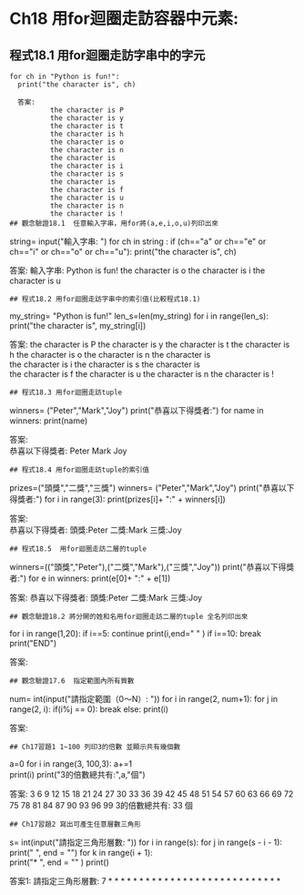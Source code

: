 # Ch18 用for迴圈走訪容器中元素:

## 程式18.1  用for迴圈走訪字串中的字元
```
for ch in "Python is fun!":
  print("the character is", ch)
  
  答案:
          the character is P
          the character is y
          the character is t
          the character is h
          the character is o
          the character is n
          the character is  
          the character is i
          the character is s
          the character is  
          the character is f
          the character is u
          the character is n
          the character is !
## 觀念驗證18.1  任意輸入字串，用for將(a,e,i,o,u)列印出來
```
string= input("輸入字串: ")
for ch in string :
  if (ch=="a" or ch=="e" or ch=="i" or ch=="o" or ch=="u"):
    print("the character is", ch)
  
  答案:
       輸入字串: Python is fun!
          the character is o
          the character is i
          the character is u
```
## 程式18.2 用for迴圈走訪字串中的索引值(比較程式18.1)
```
my_string= "Python is fun!"
len_s=len(my_string)
for i in range(len_s):
  print("the character is", my_string[i])
  
  答案:
          the character is P
          the character is y
          the character is t
          the character is h
          the character is o
          the character is n
          the character is  
          the character is i
          the character is s
          the character is  
          the character is f
          the character is u
          the character is n
          the character is !
```
## 程式18.3 用for迴圈走訪tuple
```
winners= ("Peter","Mark","Joy")
print("恭喜以下得獎者:")
for name in winners:
  print(name)
  
  答案:  
          恭喜以下得獎者:
          Peter
          Mark
          Joy
```
## 程式18.4 用for迴圈走訪tuple的索引值
```
prizes=("頭獎","二獎","三獎")
winners= ("Peter","Mark","Joy")
print("恭喜以下得獎者:")
for i in range(3):
  print(prizes[i]+ ":" + winners[i])

  答案:       
        恭喜以下得獎者:
        頭獎:Peter
        二獎:Mark
        三獎:Joy
```
## 程式18.5  用for迴圈走訪二層的tuple
```
winners=(("頭獎","Peter"),("二獎","Mark"),("三獎","Joy"))
print("恭喜以下得獎者:")
for e in winners:
  print(e[0]+ ":" + e[1])
  
  答案:
        恭喜以下得獎者:
        頭獎:Peter
        二獎:Mark
        三獎:Joy
```
## 觀念驗證18.2 將分開的姓和名用for迴圈走訪二層的tuple 全名列印出來
```
for i in range(1,20):
  if i==5:
    continue
  print(i,end=" " )
  if i==10:
    break
print("END")
  
  答案:
      
```
## 觀念驗證17.6  指定範圍內所有質數
```
num= int(input("請指定範圍（0〜N）: "))
for i in range(2, num+1):
  for j in range(2, i):
    if(i%j == 0):
      break
  else:
      print(i)
  
  答案:   
```
## Ch17習題1 1~100 列印3的倍數 並顯示共有幾個數
```
a=0
for i in range(3, 100,3):
      a+=1    
      print(i)
print("3的倍數總共有:",a,"個")
  
   答案:  3
          6
          9
          12
          15
          18
          21
          24
          27
          30
          33
          36
          39
          42
          45
          48
          51
          54
          57
          60
          63
          66
          69
          72
          75
          78
          81
          84
          87
          90
          93
          96
          99
          3的倍數總共有: 33 個
```
## Ch17習題2 寫出可產生任意層數三角形
```
s= int(input("請指定三角形層數: "))
for i in range(s):
  for j in range(s - i - 1): 
           print(" ", end = "")
  for k in range(i + 1):                
          print("* ", end = "" )
  print()    

  
  答案1:  請指定三角形層數: 7
              * 
             * * 
            * * * 
           * * * * 
          * * * * * 
         * * * * * * 
        * * * * * * * 
```
